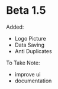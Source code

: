 # Beta 1.5

Added:
- Logo Picture
- Data Saving
- Anti Duplicates


To Take Note:
- improve ui
- documentation

